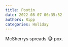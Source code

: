 ```yaml
---
title: Pootin
date: 2022-08-07 06:35:52
authors: Ripp
categories: Holiday
---
```


 McSherrys spreads 🐵 pox.